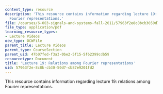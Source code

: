 ```yaml
---
content_type: resource
description: 'This resource contains information regarding lecture 19: relations among
  Fourier representations.'
file: /courses/6-003-signals-and-systems-fall-2011/57963f2e8c8bcb3050d7cb87e9201fd2_MIT6_003F11_lec19.pdf
file_type: application/pdf
learning_resource_types:
- Lecture Videos
ocw_type: OCWFile
parent_title: Lecture Videos
parent_type: CourseSection
parent_uid: 47b07fed-f3a3-0be2-5f15-5f62399cdb59
resourcetype: Document
title: 'Lecture 19: Relations among Fourier representations'
uid: 57963f2e-8c8b-cb30-50d7-cb87e9201fd2
---
```

This resource contains information regarding lecture 19: relations among Fourier representations.

